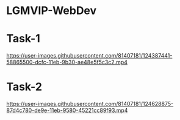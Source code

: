 # LGMVIP-WebDev

# Task-1

https://user-images.githubusercontent.com/81407181/124387441-58865500-dcfc-11eb-9b30-ae48e5f5c3c2.mp4

# Task-2

https://user-images.githubusercontent.com/81407181/124628875-87d4c780-de9e-11eb-9580-45221cc89f93.mp4
